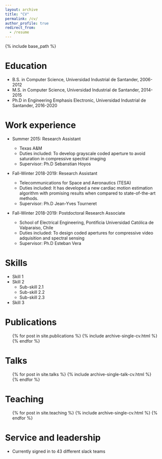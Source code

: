 ```yaml
---
layout: archive
title: "CV"
permalink: /cv/
author_profile: true
redirect_from:
  - /resume
---
```


{% include base_path %}

Education
======
* B.S. in Computer Science, Universidad Industrial de Santander, 2006-2012
* M.S. in Computer Science, Universidad Industrial de Santander, 2014-2015
* Ph.D in Engineering Emphasis Electronic, Universidad Industrial de Santander, 2016-2020

Work experience
======
* Summer 2015: Research Assistant
  * Texas A&M
  * Duties included: To develop grayscale coded aperture to avoid saturation in compressive spectral imaging
  * Supervisor: Ph.D Sebanstian Hoyos

* Fall-Winter 2018-2019: Research Assistant
  * Telecommunications for Space and Aeronautics (TESA)
  * Duties included: It has developed a new cardiac motion estimation algorithm with promising results when compared to state-of-the-art methods.
  * Supervisor: Ph.D Jean-Yves Tourneret

* Fall-Winter 2018-2019: Postdoctoral Research Associate
  * School of Electrical Engineering, Pontificia Universidad Católica de Valparaiso, Chile
  * Duties included: To design coded apertures for compressive video adquisition and spectral sensing
  * Supervisor: Ph.D Esteban Vera
  
Skills
======
* Skill 1
* Skill 2
  * Sub-skill 2.1
  * Sub-skill 2.2
  * Sub-skill 2.3
* Skill 3

Publications
======
  <ul>{% for post in site.publications %}
    {% include archive-single-cv.html %}
  {% endfor %}</ul>
  
Talks
======
  <ul>{% for post in site.talks %}
    {% include archive-single-talk-cv.html %}
  {% endfor %}</ul>
  
Teaching
======
  <ul>{% for post in site.teaching %}
    {% include archive-single-cv.html %}
  {% endfor %}</ul>
  
Service and leadership
======
* Currently signed in to 43 different slack teams
